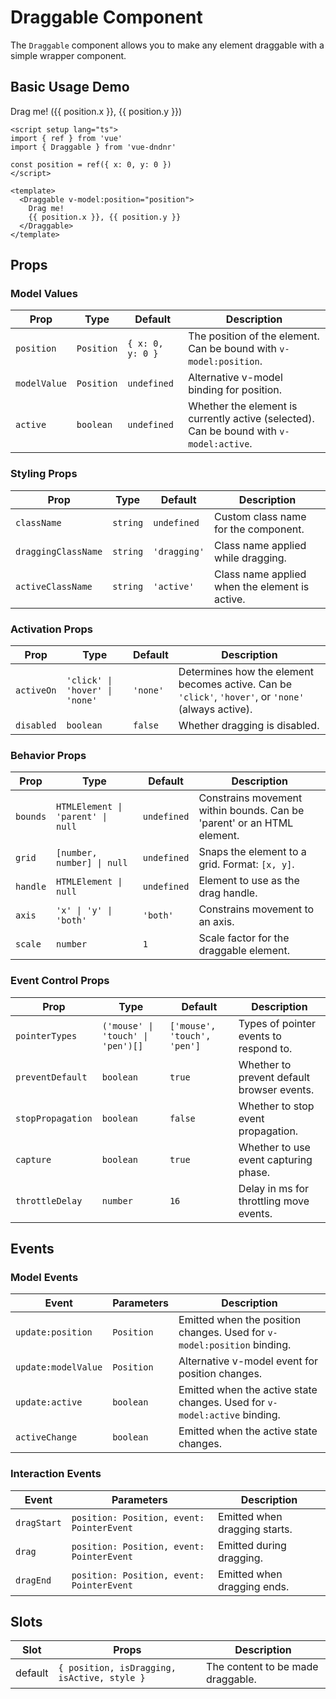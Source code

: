 # Draggable Component

The `Draggable` component allows you to make any element draggable with a simple wrapper component.

<script setup lang="ts">
import { ref } from 'vue'
import { Draggable } from 'vue-dndnr'

const position = ref({ x: 0, y: 0 })
</script>
## Basic Usage Demo

<DemoContainer>
  <Draggable v-model:position="position">
    <div class="draggable-box">
      Drag me!
      <span class="color-text-light text-sm">({{ position.x }}, {{ position.y }})</span>
    </div>
  </Draggable>
</DemoContainer>

```vue
<script setup lang="ts">
import { ref } from 'vue'
import { Draggable } from 'vue-dndnr'

const position = ref({ x: 0, y: 0 })
</script>

<template>
  <Draggable v-model:position="position">
    Drag me!
    {{ position.x }}, {{ position.y }}
  </Draggable>
</template>
```

## Props

### Model Values

| Prop | Type | Default | Description |
|------|------|---------|-------------|
| `position` | `Position` | `{ x: 0, y: 0 }` | The position of the element. Can be bound with `v-model:position`. |
| `modelValue` | `Position` | `undefined` | Alternative v-model binding for position. |
| `active` | `boolean` | `undefined` | Whether the element is currently active (selected). Can be bound with `v-model:active`. |

### Styling Props

| Prop | Type | Default | Description |
|------|------|---------|-------------|
| `className` | `string` | `undefined` | Custom class name for the component. |
| `draggingClassName` | `string` | `'dragging'` | Class name applied while dragging. |
| `activeClassName` | `string` | `'active'` | Class name applied when the element is active. |

### Activation Props

| Prop | Type | Default | Description |
|------|------|---------|-------------|
| `activeOn` | `'click' \| 'hover' \| 'none'` | `'none'` | Determines how the element becomes active. Can be `'click'`, `'hover'`, or `'none'` (always active). |
| `disabled` | `boolean` | `false` | Whether dragging is disabled. |

### Behavior Props

| Prop | Type | Default | Description |
|------|------|---------|-------------|
| `bounds` | `HTMLElement \| 'parent' \| null` | `undefined` | Constrains movement within bounds. Can be 'parent' or an HTML element. |
| `grid` | `[number, number] \| null` | `undefined` | Snaps the element to a grid. Format: `[x, y]`. |
| `handle` | `HTMLElement \| null` | `undefined` | Element to use as the drag handle. |
| `axis` | `'x' \| 'y' \| 'both'` | `'both'` | Constrains movement to an axis. |
| `scale` | `number` | `1` | Scale factor for the draggable element. |

### Event Control Props

| Prop | Type | Default | Description |
|------|------|---------|-------------|
| `pointerTypes` | `('mouse' \| 'touch' \| 'pen')[]` | `['mouse', 'touch', 'pen']` | Types of pointer events to respond to. |
| `preventDefault` | `boolean` | `true` | Whether to prevent default browser events. |
| `stopPropagation` | `boolean` | `false` | Whether to stop event propagation. |
| `capture` | `boolean` | `true` | Whether to use event capturing phase. |
| `throttleDelay` | `number` | `16` | Delay in ms for throttling move events. |

## Events

### Model Events

| Event | Parameters | Description |
|-------|------------|-------------|
| `update:position` | `Position` | Emitted when the position changes. Used for `v-model:position` binding. |
| `update:modelValue` | `Position` | Alternative v-model event for position changes. |
| `update:active` | `boolean` | Emitted when the active state changes. Used for `v-model:active` binding. |
| `activeChange` | `boolean` | Emitted when the active state changes. |

### Interaction Events

| Event | Parameters | Description |
|-------|------------|-------------|
| `dragStart` | `position: Position, event: PointerEvent` | Emitted when dragging starts. |
| `drag` | `position: Position, event: PointerEvent` | Emitted during dragging. |
| `dragEnd` | `position: Position, event: PointerEvent` | Emitted when dragging ends. |

## Slots

| Slot | Props | Description |
|------|-------|-------------|
| default | `{ position, isDragging, isActive, style }` | The content to be made draggable. |
